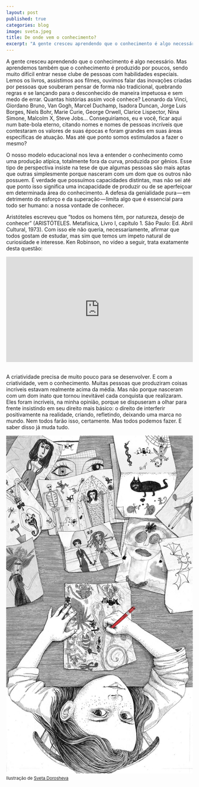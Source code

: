 ```yaml
---
layout: post
published: true
categories: blog
image: sveta.jpeg
title: De onde vem o conhecimento?
excerpt: "A gente cresceu aprendendo que o conhecimento é algo necessário. Mas todo mundo é capaz de produzir conhecimento, ou isso é só para os gênios?"
---
```


A gente cresceu aprendendo que o conhecimento é algo necessário. Mas aprendemos também que o conhecimento é produzido por poucos, sendo muito difícil entrar nesse clube de pessoas com habilidades especiais. Lemos os livros, assistimos aos filmes, ouvimos falar das inovações criadas por pessoas que souberam pensar de forma não tradicional, quebrando regras e se lançando para o desconhecido de maneira impetuosa e sem medo de errar. Quantas histórias assim você conhece? Leonardo da Vinci, Giordano Bruno, Van Gogh, Marcel Duchamp, Isadora Duncan, Jorge Luis Borges, Niels Bohr, Marie Curie, George Orwell, Clarice Lispector, Nina Simone, Malcolm X, Steve Jobs… Conseguiríamos, eu e você, ficar aqui num bate-bola eterno, citando nomes e nomes de pessoas incríveis que contestaram os valores de suas épocas e foram grandes em suas áreas específicas de atuação. Mas até que ponto somos estimulados a fazer o mesmo?

O nosso modelo educacional nos leva a entender o conhecimento como uma produção atípica, totalmente fora da curva, produzida por gênios. Esse tipo de perspectiva insiste na tese de que algumas pessoas são mais aptas que outras simplesmente porque nasceram com um dom que os outros não possuem. É verdade que possuímos capacidades distintas, mas não sei até que ponto isso significa uma incapacidade de produzir ou de se aperfeiçoar em determinada área do conhecimento. A defesa da genialidade pura — em detrimento do esforço e da superação — limita algo que é essencial para todo ser humano: a nossa vontade de conhecer.

Aristóteles escreveu que “todos os homens têm, por natureza, desejo de conhecer” (ARISTÓTELES. Metafísica, Livro I, capítulo 1. São Paulo: Ed. Abril Cultural, 1973). Com isso ele não queria, necessariamente, afirmar que todos gostam de estudar, mas sim que temos um ímpeto natural de curiosidade e interesse. Ken Robinson, no vídeo a seguir, trata exatamente desta questão:

<div style="max-width:854px"><div style="position:relative;height:0;padding-bottom:56.25%"><iframe src="https://embed.ted.com/talks/lang/pt-br/sir_ken_robinson_do_schools_kill_creativity" width="854" height="480" style="position:absolute;left:0;top:0;width:100%;height:100%" frameborder="0" scrolling="no" allowfullscreen></iframe></div></div>
<br>

A criatividade precisa de muito pouco para se desenvolver. E com a criatividade, vem o conhecimento. Muitas pessoas que produziram coisas incríveis estavam realmente acima da média. Mas não porque nasceram com um dom inato que tornou inevitável cada conquista que realizaram. Eles foram incríveis, na minha opinião, porque se dispuseram a olhar para frente insistindo em seu direito mais básico: o direito de interferir positivamente na realidade, criando, refletindo, deixando uma marca no mundo. Nem todos farão isso, certamente. Mas todos podemos fazer. E saber disso já muda tudo.

<img src="/assets/images/sveta.jpeg">
<small>Ilustração de <a href="https://www.behance.net/lattona" target="_blank">Sveta Dorosheva</a></small>
